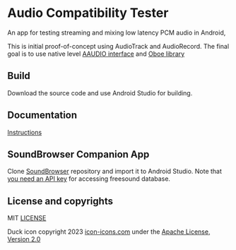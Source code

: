 # Audio Compatibility Tester

An app for testing streaming and mixing low latency PCM audio in Android,

This is initial proof-of-concept using AudioTrack and AudioRecord. The final goal is to use native level [AAUDIO interface](https://developer.android.com/ndk/guides/audio/aaudio/aaudio) and [Oboe library](https://github.com/google/oboe)

## Build

Download the source code and use Android Studio for building. 

## Documentation

[Instructions](docs/instructions.md)

## SoundBrowser Companion App

Clone [SoundBrowser](https://github.com/overtane/sound-browser/tree/main) repository and import it to Android Studio. Note that [you need an API key](https://github.com/overtane/sound-browser/blob/main/README.md) for accessing freesound database.

## License and copyrights

MIT [LICENSE](LICENSE)

Duck icon copyright 2023 [icon-icons.com](https://icon-icons.com) under the [Apache License, Version 2.0](http://www.apache.org/licenses/LICENSE-2.0)

